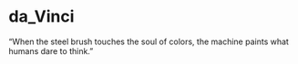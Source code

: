 # da_Vinci
“When the steel brush touches the soul of colors, the machine paints what humans dare to think.”
